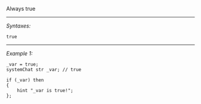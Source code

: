 Always true


---
*Syntaxes:*

`true`

---
*Example 1:*

```sqf
_var = true;
systemChat str _var; // true

if (_var) then
{
	hint "_var is true!";
};
```